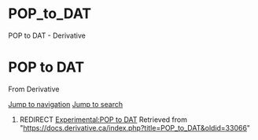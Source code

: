 

# POP_to_DAT

POP to DAT - Derivative




# POP to DAT
From Derivative

[Jump to navigation](#mw-head)
[Jump to search](#searchInput)
1. REDIRECT [Experimental:POP to DAT](https://docs.derivative.ca/Experimental:POP_to_DAT "Experimental:POP to DAT")
Retrieved from "<https://docs.derivative.ca/index.php?title=POP_to_DAT&oldid=33066>"